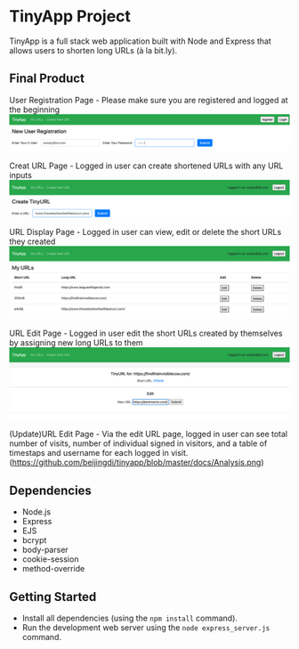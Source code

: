 # TinyApp Project

TinyApp is a full stack web application built with Node and Express that allows users to shorten long URLs (à la bit.ly).

## Final Product


User Registration Page - Please make sure you are registered and logged at the beginning
!["User Registration Page - Please make sure you are registered and logged at the beginning"](https://github.com/beijingdi/tinyapp/blob/master/docs/registration.png)



Creat URL Page - Logged in user can create shortened URLs with any URL inputs
!["Creat URL Page - Logged in user can create shortened URLs with any URL inputs"](https://github.com/beijingdi/tinyapp/blob/master/docs/createURL.png)



URL Display Page - Logged in user can view, edit or delete the short URLs they created
!["URL Display Page - Logged in user can view, edit or delete the short URLs they created"](https://github.com/beijingdi/tinyapp/blob/master/docs/showURL.png)



URL Edit Page - Logged in user edit the short URLs created by themselves by assigning new long URLs to them
!["URL Edit Page - Logged in user edit the short URLs created by themselves by assigning new long URLs to them"](https://github.com/beijingdi/tinyapp/blob/master/docs/editURL.png)


(Update)URL Edit Page - Via the edit URL page, logged in user can see total number of visits, number of individual signed in visitors, and a table of timestaps and username for each logged in visit.
(https://github.com/beijingdi/tinyapp/blob/master/docs/Analysis.png)
## Dependencies

- Node.js
- Express
- EJS
- bcrypt
- body-parser
- cookie-session
- method-override


## Getting Started

- Install all dependencies (using the `npm install` command).
- Run the development web server using the `node express_server.js` command.
